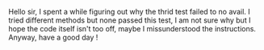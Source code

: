 Hello sir, I spent a while figuring out why the thrid test failed to no avail. I tried different methods but none passed this test, I am not sure why but I hope the code itself isn't too off, maybe I missunderstood the instructions. Anyway, have a good day !
